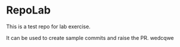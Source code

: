 # RepoLab

This is a test repo for lab exercise. 

It can be used to create sample commits and raise the PR.
wedcqwe

